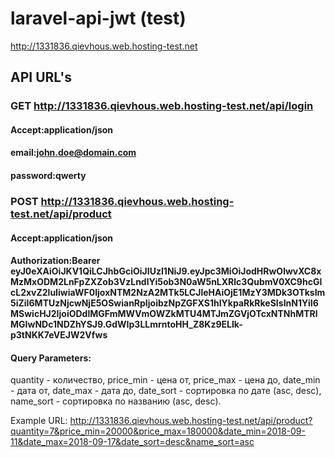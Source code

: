 # laravel-api-jwt (test)
http://1331836.qievhous.web.hosting-test.net

## API URL's

### GET http://1331836.qievhous.web.hosting-test.net/api/login
#### Accept:application/json

#### email:john.doe@domain.com
#### password:qwerty


### POST http://1331836.qievhous.web.hosting-test.net/api/product
#### Accept:application/json

#### Authorization:Bearer eyJ0eXAiOiJKV1QiLCJhbGciOiJIUzI1NiJ9.eyJpc3MiOiJodHRwOlwvXC8xMzMxODM2LnFpZXZob3VzLndlYi5ob3N0aW5nLXRlc3QubmV0XC9hcGlcL2xvZ2luIiwiaWF0IjoxNTM2NzA2MTk5LCJleHAiOjE1MzY3MDk3OTksIm5iZiI6MTUzNjcwNjE5OSwianRpIjoibzNpZGFXS1hIYkpaRkRkeSIsInN1YiI6MSwicHJ2IjoiODdlMGFmMWVmOWZkMTU4MTJmZGVjOTcxNTNhMTRlMGIwNDc1NDZhYSJ9.GdWIp3LLmrntoHH_Z8Kz9ELIk-p3tNKK7eVEJW2Vfws

#### Query Parameters:

quantity - количество,
price_min - цена от,
price_max - цена до,
date_min - дата от,
date_max - дата до,
date_sort - сортировка по дате (asc, desc),
name_sort - сортировка по названию (asc, desc).

Example URL: http://1331836.qievhous.web.hosting-test.net/api/product?quantity=7&price_min=20000&price_max=180000&date_min=2018-09-11&date_max=2018-09-17&date_sort=desc&name_sort=asc
